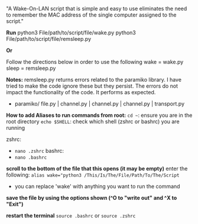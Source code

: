 "A Wake-On-LAN script that is simple and easy to use eliminates the need to remember the MAC address of the single computer assigned to the script."

**Run**
python3 File/path/to/script/file/wake.py
python3 File/path/to/script/file/remsleep.py

**Or**

Follow the directions below in order to use the following
wake = wake.py
sleep = remsleep.py

**Notes:**
remsleep.py returns errors related to the paramiko library.  I have tried to make the code ignore these but they persist.  The errors do not impact the functionality of the code.  It performs as expected.
- paramiko/ file.py | channel.py | channel.py | channel.py | transport.py

**How to add Aliases to run commands from root:**
`cd ~`: ensure you are in the root directory
`echo $SHELL`: check which shell (zshrc or bashrc) you are running

zshrc:
- `nano .zshrc`
bashrc:
- `nano .bashrc`

**scroll to the bottom of the file that this opens (it may be empty)**
enter the following:
`alias wake="python3 /This/Is/The/File/Path/To/The/Script`
- you can replace 'wake' with anything you want to run the command

**save the file by using the options shown (^O to "write out" and ^X to "Exit")**

**restart the terminal**
`source .bashrc`
or
`source .zshrc`